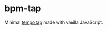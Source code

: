 # bpm-tap

Minimal [tempo tap](https://htmlpreview.github.io/?https://github.com/simon-off/bpm-tap/blob/main/index.html) made with vanilla JavaScript.
